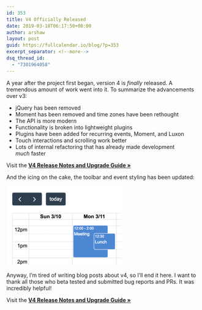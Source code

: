 ```yaml
---
id: 353
title: V4 Officially Released
date: 2019-03-18T06:17:50+00:00
author: arshaw
layout: post
guid: https://fullcalendar.io/blog/?p=353
excerpt_separator: <!--more-->
dsq_thread_id:
  - "7301964058"
---
```

A year after the project first began, version 4 is _finally_ released. A tremendous amount of work went into it.<!--more--> To summarize the advancements over v3:

  * jQuery has been removed
  * Moment has been removed and time zones have been rethought
  * The API is more modern
  * Functionality is broken into lightweight plugins
  * Plugins have been added for recurring events, Moment, and Luxon
  * Touch interactions and scrolling work better
  * Lots of internal refactoring that has already made development _much_ faster

Visit the **[V4 Release Notes and Upgrade Guide »](https://fullcalendar.io/docs/upgrading-from-v3)**



 And the icing on the cake, the toolbar and event styling has been updated:

<img class="alignnone size-medium wp-image-357" src="/assets/images/blog/2019/03/v4-styling-300x208.png" alt=""   sizes="(max-width: 300px) 100vw, 300px" /> 

Anyway, I&#8217;m tired of writing blog posts about v4, so I&#8217;ll end it here. I want to thank all those who beta tested and submitted bug reports and PRs. It was incredibly helpful!

Visit the **[V4 Release Notes and Upgrade Guide »](https://fullcalendar.io/docs/upgrading-from-v3)**